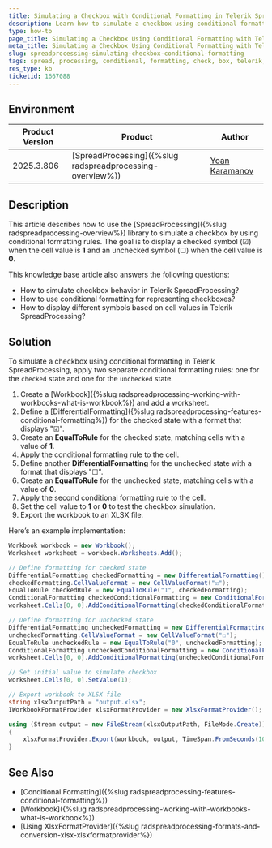 ```yaml
---
title: Simulating a Checkbox with Conditional Formatting in Telerik SpreadProcessing
description: Learn how to simulate a checkbox using conditional formatting with Telerik SpreadProcessing.
type: how-to
page_title: Simulating a Checkbox Using Conditional Formatting with Telerik SpreadProcessing
meta_title: Simulating a Checkbox Using Conditional Formatting with Telerik SpreadProcessing
slug: spreadprocessing-simulating-checkbox-conditional-formatting
tags: spread, processing, conditional, formatting, check, box, telerik, document, xlsx
res_type: kb
ticketid: 1667088
---
```


## Environment

|Product Version|Product|Author|
|----|----|----|
|2025.3.806|[SpreadProcessing]({%slug radspreadprocessing-overview%})|[Yoan Karamanov](https://www.telerik.com/blogs/author/yoan-karamanov)|

## Description

This article describes how to use the [SpreadProcessing]({%slug radspreadprocessing-overview%}) library to simulate a checkbox by using conditional formatting rules. The goal is to display a checked symbol (☑) when the cell value is **1** and an unchecked symbol (☐) when the cell value is **0**. 

This knowledge base article also answers the following questions:
- How to simulate checkbox behavior in Telerik SpreadProcessing?
- How to use conditional formatting for representing checkboxes?
- How to display different symbols based on cell values in Telerik SpreadProcessing?

## Solution

To simulate a checkbox using conditional formatting in Telerik SpreadProcessing, apply two separate conditional formatting rules: one for the `checked` state and one for the `unchecked` state.

1. Create a [Workbook]({%slug radspreadprocessing-working-with-workbooks-what-is-workbook%}) and add a worksheet.
2. Define a [DifferentialFormatting]({%slug radspreadprocessing-features-conditional-formatting%}) for the checked state with a format that displays "☑".
3. Create an **EqualToRule** for the checked state, matching cells with a value of **1**.
4. Apply the conditional formatting rule to the cell.
5. Define another **DifferentialFormatting** for the unchecked state with a format that displays "☐".
6. Create an **EqualToRule** for the unchecked state, matching cells with a value of **0**.
7. Apply the second conditional formatting rule to the cell.
8. Set the cell value to **1** or **0** to test the checkbox simulation.
9. Export the workbook to an XLSX file.

Here’s an example implementation:

```csharp
Workbook workbook = new Workbook();
Worksheet worksheet = workbook.Worksheets.Add();

// Define formatting for checked state
DifferentialFormatting checkedFormatting = new DifferentialFormatting();
checkedFormatting.CellValueFormat = new CellValueFormat("☑");
EqualToRule checkedRule = new EqualToRule("1", checkedFormatting);
ConditionalFormatting checkedConditionalFormatting = new ConditionalFormatting(checkedRule);
worksheet.Cells[0, 0].AddConditionalFormatting(checkedConditionalFormatting);

// Define formatting for unchecked state
DifferentialFormatting uncheckedFormatting = new DifferentialFormatting();
uncheckedFormatting.CellValueFormat = new CellValueFormat("☐");
EqualToRule uncheckedRule = new EqualToRule("0", uncheckedFormatting);
ConditionalFormatting uncheckedConditionalFormatting = new ConditionalFormatting(uncheckedRule);
worksheet.Cells[0, 0].AddConditionalFormatting(uncheckedConditionalFormatting);

// Set initial value to simulate checkbox
worksheet.Cells[0, 0].SetValue(1);

// Export workbook to XLSX file
string xlsxOutputPath = "output.xlsx";
IWorkbookFormatProvider xlsxFormatProvider = new XlsxFormatProvider();

using (Stream output = new FileStream(xlsxOutputPath, FileMode.Create))
{
    xlsxFormatProvider.Export(workbook, output, TimeSpan.FromSeconds(10));
}
```

## See Also

* [Conditional Formatting]({%slug radspreadprocessing-features-conditional-formatting%})
* [Workbook]({%slug radspreadprocessing-working-with-workbooks-what-is-workbook%})
* [Using XlsxFormatProvider]({%slug radspreadprocessing-formats-and-conversion-xlsx-xlsxformatprovider%})
